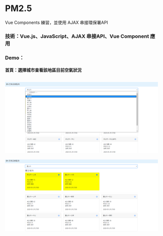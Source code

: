 # PM2.5
Vue Components 練習，並使用 AJAX 串接環保署API
### 技術：Vue.js、JavaScript、AJAX 串接API、Vue Component 應用
### Demo：
#### 首頁：選擇城市查看該地區目前空氣狀況
![readme01](https://github.com/IanSu0630/PM2.5/blob/master/readme_img/readme01.png)
---
![readme02](https://github.com/IanSu0630/PM2.5/blob/master/readme_img/readme02.PNG)
